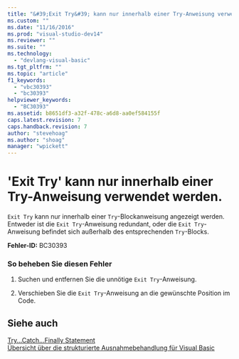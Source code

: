 ```yaml
---
title: "&#39;Exit Try&#39; kann nur innerhalb einer Try-Anweisung verwendet werden. | Microsoft Docs"
ms.custom: ""
ms.date: "11/16/2016"
ms.prod: "visual-studio-dev14"
ms.reviewer: ""
ms.suite: ""
ms.technology: 
  - "devlang-visual-basic"
ms.tgt_pltfrm: ""
ms.topic: "article"
f1_keywords: 
  - "vbc30393"
  - "bc30393"
helpviewer_keywords: 
  - "BC30393"
ms.assetid: b8651df3-a32f-478c-a6d8-aa0ef584155f
caps.latest.revision: 7
caps.handback.revision: 7
author: "stevehoag"
ms.author: "shoag"
manager: "wpickett"
---
```

# &#39;Exit Try&#39; kann nur innerhalb einer Try-Anweisung verwendet werden.
`Exit Try` kann nur innerhalb einer `Try`\-Blockanweisung angezeigt werden. Entweder ist die `Exit Try`\-Anweisung redundant, oder die `Exit Try`\-Anweisung befindet sich außerhalb des entsprechenden `Try`\-Blocks.  
  
 **Fehler\-ID:** BC30393  
  
### So beheben Sie diesen Fehler  
  
1.  Suchen und entfernen Sie die unnötige `Exit Try`\-Anweisung.  
  
2.  Verschieben Sie die `Exit Try`\-Anweisung an die gewünschte Position im Code.  
  
## Siehe auch  
 [Try...Catch...Finally Statement](../../visual-basic/language-reference/statements/try-catch-finally-statement.md)   
 [Übersicht über die strukturierte Ausnahmebehandlung für Visual Basic](http://msdn.microsoft.com/de-de/bb81af80-a735-4873-9711-6151a48e418a)
